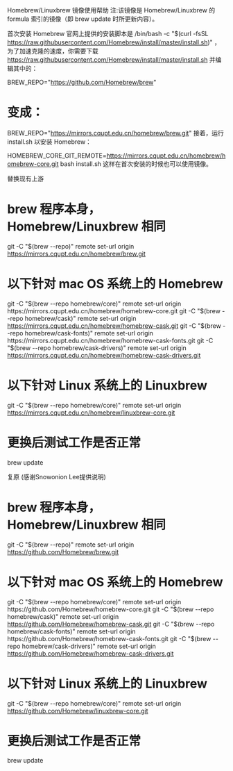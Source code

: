 Homebrew/Linuxbrew 镜像使用帮助
注:该镜像是 Homebrew/Linuxbrew 的 formula 索引的镜像（即 brew update 时所更新内容）。

首次安装 Homebrew
官网上提供的安装脚本是 /bin/bash -c "$(curl -fsSL https://raw.githubusercontent.com/Homebrew/install/master/install.sh)" ，为了加速克隆的速度，你需要下载 https://raw.githubusercontent.com/Homebrew/install/master/install.sh 并编辑其中的：

BREW_REPO="https://github.com/Homebrew/brew"
# 变成：
BREW_REPO="https://mirrors.cqupt.edu.cn/homebrew/brew.git"
接着，运行 install.sh 以安装 Homebrew：

HOMEBREW_CORE_GIT_REMOTE=https://mirrors.cqupt.edu.cn/homebrew/homebrew-core.git bash install.sh
这样在首次安装的时候也可以使用镜像。

替换现有上游
# brew 程序本身，Homebrew/Linuxbrew 相同
git -C "$(brew --repo)" remote set-url origin https://mirrors.cqupt.edu.cn/homebrew/brew.git

# 以下针对 mac OS 系统上的 Homebrew
git -C "$(brew --repo homebrew/core)" remote set-url origin https://mirrors.cqupt.edu.cn/homebrew/homebrew-core.git
git -C "$(brew --repo homebrew/cask)" remote set-url origin https://mirrors.cqupt.edu.cn/homebrew/homebrew-cask.git
git -C "$(brew --repo homebrew/cask-fonts)" remote set-url origin https://mirrors.cqupt.edu.cn/homebrew/homebrew-cask-fonts.git
git -C "$(brew --repo homebrew/cask-drivers)" remote set-url origin https://mirrors.cqupt.edu.cn/homebrew/homebrew-cask-drivers.git

# 以下针对 Linux 系统上的 Linuxbrew
git -C "$(brew --repo homebrew/core)" remote set-url origin https://mirrors.cqupt.edu.cn/homebrew/linuxbrew-core.git

# 更换后测试工作是否正常
brew update

复原
(感谢Snowonion Lee提供说明)

# brew 程序本身，Homebrew/Linuxbrew 相同
git -C "$(brew --repo)" remote set-url origin https://github.com/Homebrew/brew.git

# 以下针对 mac OS 系统上的 Homebrew
git -C "$(brew --repo homebrew/core)" remote set-url origin https://github.com/Homebrew/homebrew-core.git
git -C "$(brew --repo homebrew/cask)" remote set-url origin https://github.com/Homebrew/homebrew-cask.git
git -C "$(brew --repo homebrew/cask-fonts)" remote set-url origin https://github.com/Homebrew/homebrew-cask-fonts.git
git -C "$(brew --repo homebrew/cask-drivers)" remote set-url origin https://github.com/Homebrew/homebrew-cask-drivers.git

# 以下针对 Linux 系统上的 Linuxbrew
git -C "$(brew --repo homebrew/core)" remote set-url origin https://github.com/Homebrew/linuxbrew-core.git

# 更换后测试工作是否正常
brew update
